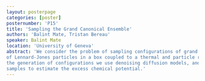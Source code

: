 ```yaml
---
layout: posterpage
categories: [poster]
posternumber: 'P15'
title: 'Sampling the Grand Canonical Ensemble'
authors: 'Balint Mate, Tristan Bereau'
speaker: Balint Mate 
location: 'University of Geneva'
abstract: 'We consider the problem of sampling configurations of grand canonical ensembles
of Lennard-Jones particles in a box coupled to a thermal and particle reservoir. For
the generation of configurations we use denoising diffusion models, and use the
samples to estimate the excess chemical potential.'
---
```

